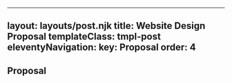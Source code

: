  ---
 layout: layouts/post.njk
 title: Website Design Proposal
 templateClass: tmpl-post
 eleventyNavigation:
   key: Proposal
   order: 4
 ---

## Proposal
